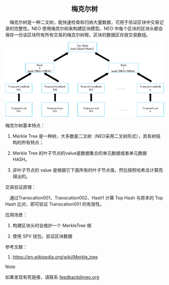 <center><h2> 梅克尔树 </h2></center>

　梅克尔树是一种二叉树，能快速检查和归纳大量数据，可用于验证区块中交易记录的完整性。NEO 使用梅克尔树来构建区块模型。NEO 中每个区块的区块头都会保存一份该区块所有所有交易的梅克尔树根，区块的数据区存放交易数组。

[![MerkleTree01](../../images/blockchain_paradigm/MerkleTree01.png)](../../images/blockchain_paradigm/MerkleTree01.png)

梅克尔树基本特点：

  1. Merkle Tree 是一种树，大多数是二叉树（NEO采用二叉树形式），具有树结构的所有特点；

  2. Merkle Tree 的叶子节点的value是数据集合的单元数据或者单元数据 HASH。

  3. 非叶子节点的 value 是根据它下面所有的叶子节点值，然后按照哈希法计算而得出的。

交易验证原理：

　通过Transcation001、Transcation002、Hash1 计算 Top Hash 与原本的 Top Hash 比对，即可验证 Transcation001 的有效性。


应用场景：

1. 构建区块头时会维护一个 MerkleTree 根

2. 使用 SPV 钱包，验证区块数据

参考文献：

1. <https://en.wikipedia.org/wiki/Merkle_tree>

> [!NOTE]
> 如果发现有死链接，请联系 <feedback@neo.org>
